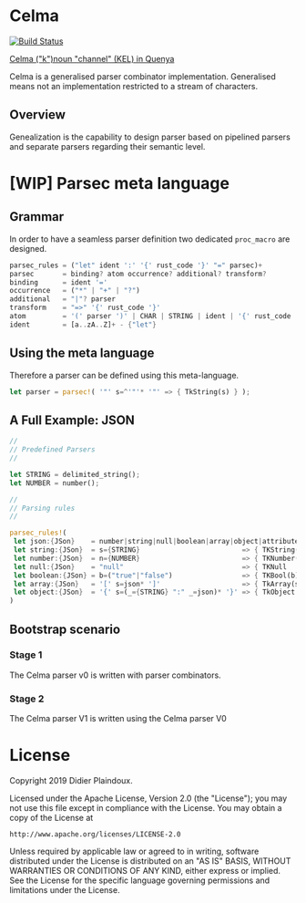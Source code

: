 # Celma 

[![Build Status](https://travis-ci.org/d-plaindoux/celma.svg?branch=master)](https://travis-ci.org/d-plaindoux/celma)

[Celma ("k")noun "channel" (KEL) in Quenya](https://www.elfdict.com/w/kelma)

Celma is a generalised parser combinator implementation. Generalised means not an implementation restricted to a stream of characters.

## Overview

Genealization is the capability to design parser based on pipelined parsers and separate parsers regarding their semantic level.

# [WIP] Parsec meta language

## Grammar
In order to have a seamless parser definition two dedicated `proc_macro` are designed.

```rust
parsec_rules = ("let" ident ':' '{' rust_code '}' "=" parsec)+
parsec       = binding? atom occurrence? additional? transform?
binding      = ident '='
occurrence   = ("*" | "+" | "?")
additional   = "|"? parser
transform    = "=>" '{' rust_code '}'
atom         = '(' parser ')' | CHAR | STRING | ident | '{' rust_code '}' | '^' atom
ident        = [a..zA..Z]+ - {"let"}
```

##  Using the meta language

Therefore a parser can be defined using this meta-language.

```rust
let parser = parsec!( '"' s=^'"'* '"' => { TkString(s) } );
```

## A Full Example: JSON

```rust
//
// Predefined Parsers
//

let STRING = delimited_string();
let NUMBER = number();

//
// Parsing rules
//

parsec_rules!(
 let json:{JSon}    = number|string|null|boolean|array|object|attribute
 let string:{JSon}  = s={STRING}                         => { TKString(s) }
 let number:{JSon}  = n={NUMBER}                         => { TKNumber(n) }
 let null:{JSon}    = "null"                             => { TKNull      }
 let boolean:{JSon} = b=("true"|"false")                 => { TKBool(b)   }
 let array:{JSon}   = '[' s=json* ']'                    => { TkArray(s)  }
 let object:{JSon}  = '{' s=(_={STRING} ":" _=json)* '}' => { TkObject(s) }
)
```

## Bootstrap scenario

### Stage 1

The Celma parser v0 is written with parser combinators.

### Stage 2

The Celma parser V1 is written using the Celma parser V0

# License

Copyright 2019 Didier Plaindoux.

Licensed under the Apache License, Version 2.0 (the "License");
you may not use this file except in compliance with the License.
You may obtain a copy of the License at

    http://www.apache.org/licenses/LICENSE-2.0

Unless required by applicable law or agreed to in writing, software
distributed under the License is distributed on an "AS IS" BASIS,
WITHOUT WARRANTIES OR CONDITIONS OF ANY KIND, either express or implied.
See the License for the specific language governing permissions and
limitations under the License.
